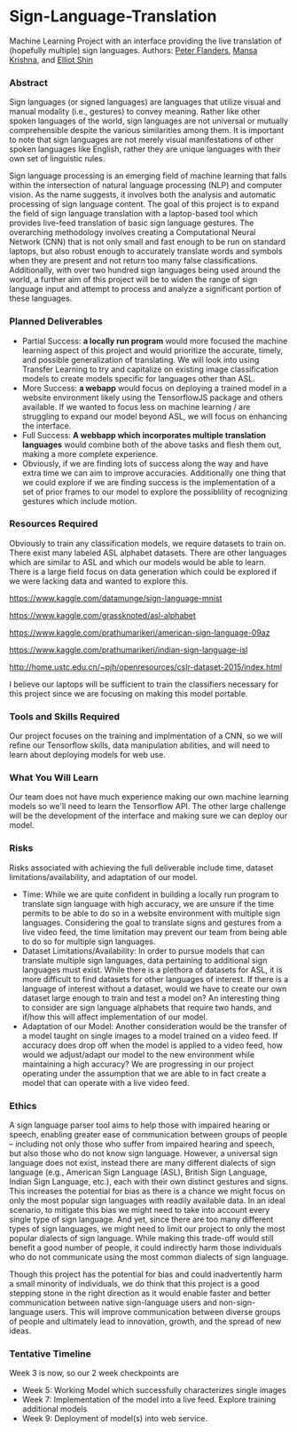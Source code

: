 # Sign-Language-Translation
Machine Learning Project with an interface providing the live translation of (hopefully multiple) sign languages.
Authors: [Peter Flanders](https://github.com/pfflanders), [Mansa Krishna](https://github.com/mansakrishna23), and [Elliot Shin](https://github.com/elliotshin)

### **Abstract**
Sign languages (or signed languages) are languages that utilize visual and manual modality (i.e., gestures) to convey meaning. Rather like other spoken languages of the world, sign languages are not universal or mutually comprehensible despite the various similarities among them. It is important to note that sign languages are not merely visual manifestations of other spoken languages like English, rather they are unique languages with their own set of linguistic rules.

Sign language processing is an emerging field of machine learning that falls within the intersection of natural language processing (NLP) and computer vision. As the name suggests, it involves both the analysis and automatic processing of sign language content. The goal of this project is to expand the field of sign language translation with a laptop-based tool which provides live-feed translation of basic sign language gestures. The overarching methodology involves creating a Computational Neural Network (CNN) that is not only small and fast enough to be run on standard laptops, but also robust enough to accurately translate words and symbols when they are present and not return too many false classifications. Additionally, with over two hundred sign languages being used around the world, a further aim of this project will be to widen the range of sign language input and attempt to process and analyze a significant portion of these languages.

### **Planned Deliverables**
- Partial Success: **a locally run program** would more focused the machine learning aspect of this project and would prioritize the accurate, timely, and possible generalization of translating. We will look into using Transfer Learning to try and capitalize on existing image classification models to create models specific for languages other than ASL.
- More Success: **a webapp** would focus on deploying a trained model in a website environment likely using the TensorflowJS package and others available. If we wanted to focus less on machine learning / are struggling to expand our model beyond ASL, we will focus on enhancing the interface.
- Full Success: **A webbapp which incorporates multiple translation languages** would combine both of the above tasks and flesh them out, making a more complete experience.
- Obviously, if we are finding lots of success along the way and have extra time we can aim to improve accuracies. Additionally one thing that we could explore if we are finding success is the implementation of a set of prior frames to our model to explore the possiblility of recognizing gestures which include motion.  

### **Resources Required**
Obviously to train any classification models, we require datasets to train on. There exist many labeled ASL alphabet datasets. There are other languages which are similar to ASL and which our models would be able to learn. There is a large field focus on data generation which could be explored if we were lacking data and wanted to explore this.

https://www.kaggle.com/datamunge/sign-language-mnist

https://www.kaggle.com/grassknoted/asl-alphabet

https://www.kaggle.com/prathumarikeri/american-sign-language-09az

https://www.kaggle.com/prathumarikeri/indian-sign-language-isl

http://home.ustc.edu.cn/~pjh/openresources/cslr-dataset-2015/index.html

I believe our laptops will be sufficient to train the classifiers necessary for this project since we are focusing on making this model portable.


### **Tools and Skills Required**
Our project focuses on the training and implmentation of a CNN, so we will refine our Tensorflow skills, data manipulation abilities, and will need to learn about deploying models for web use.

### **What You Will Learn**
Our team does not have much experience making our own machine learning models so we'll need to learn the Tensorflow API. The other large challenge will be the development of the interface and making sure we can deploy our model.

### **Risks**
Risks associated with achieving the full deliverable include time, dataset limitations/availability, and adaptation of our model.
- Time: While we are quite confident in building a locally run program to translate sign language with high accuracy, we are unsure if the time permits to be able to do so in a website environment with multiple sign languages. Considering the goal to translate signs and gestures from a live video feed, the time limitation may prevent our team from being able to do so for multiple sign languages.
- Dataset Limitations/Availability: In order to pursue models that can translate multiple sign languages, data pertaining to additional sign languages must exist. While there is a plethora of datasets for ASL, it is more difficult to find datasets for other languages of interest. If there is a language of interest without a dataset, would we have to create our own dataset large enough to train and test a model on? An interesting thing to consider are sign language alphabets that require two hands, and if/how this will affect implementation of our model.
- Adaptation of our Model: Another consideration would be the transfer of a model taught on single images to a model trained on a video feed. If accuracy does drop off when the model is applied to a video feed, how would we adjust/adapt our model to the new environment while maintaining a high accuracy? We are progressing in our project operating under the assumption that we are able to in fact create a model that can operate with a live video feed.  

### **Ethics**
A sign language parser tool aims to help those with impaired hearing or speech, enabling greater ease of communication between groups of people – including not only those who suffer from impaired hearing and speech, but also those who do not know sign language. However, a universal sign language does not exist, instead there are many different dialects of sign language (e.g., American Sign Language (ASL), British Sign Language, Indian Sign Language, etc.), each with their own distinct gestures and signs. This increases the potential for bias as there is a chance we might focus on only the most popular sign languages with readily available data. In an ideal scenario, to mitigate this bias we might need to take into account every single type of sign language. And yet, since there are too many different types of sign languages, we might need to limit our project to only the most popular dialects of sign language. While making this trade-off would still benefit a good number of people, it could indirectly harm those individuals who do not communicate using the most common dialects of sign language.

Though this project has the potential for bias and could inadvertently harm a small minority of individuals, we do think that this project is a good stepping stone in the right direction as it would enable faster and better communication between native sign-language users and non-sign-language users. This will improve communication between diverse groups of people and ultimately lead to innovation, growth, and the spread of new ideas.

### **Tentative Timeline**
Week 3 is now, so our 2 week checkpoints are
- Week 5: Working Model which successfully characterizes single images
- Week 7: Implementation of the model into a live feed. Explore training additional models
- Week 9: Deployment of model(s) into web service.
